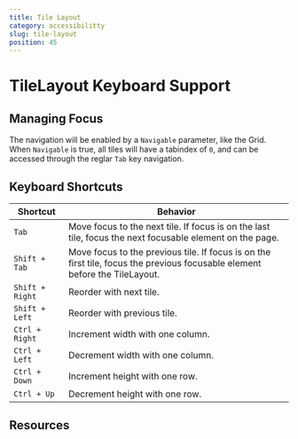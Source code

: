 ```yaml
---
title: Tile Layout
category: accessibilitty
slug: tile-layout
position: 45
---
```

# TileLayout Keyboard Support

## Managing Focus

The navigation will be enabled by a `Navigable` parameter, like the Grid.
When `Navigable` is true, all tiles will have a tabindex of `0`, and can be accessed through the reglar `Tab` key navigation.

## Keyboard Shortcuts

| Shortcut | Behavior |
|----------|----------|
|`Tab` | Move focus to the next tile. If focus is on the last tile, focus the next focusable element on the page. |
|`Shift + Tab` | Move focus to the previous tile. If focus is on the first tile, focus the previous focusable element before the TileLayout. |
|`Shift + Right` | Reorder with next tile. |
|`Shift + Left` | Reorder with previous tile. |
|`Ctrl + Right` | Increment width with one column. |
|`Ctrl + Left` | Decrement width with one column. |
|`Ctrl + Down` | Increment height with one row. |
|`Ctrl + Up` | Decrement height with one row. |

## Resources
